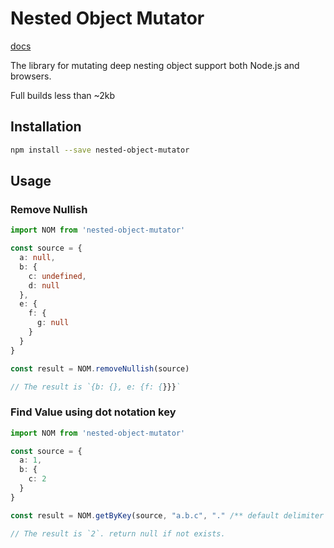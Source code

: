# Nested Object Mutator

[docs](https://changjoo-park.github.io/nested-object-mutator/)

The library for mutating deep nesting object support both Node.js and browsers.

Full builds less than ~2kb

## Installation

```bash
npm install --save nested-object-mutator
```

## Usage

### Remove Nullish

```ts
import NOM from 'nested-object-mutator'

const source = {
  a: null,
  b: {
    c: undefined,
    d: null
  },
  e: {
    f: {
      g: null
    }
  }
}

const result = NOM.removeNullish(source)

// The result is `{b: {}, e: {f: {}}}`
```


### Find Value using dot notation key

```ts
import NOM from 'nested-object-mutator'

const source = {
  a: 1,
  b: {
    c: 2
  }
}

const result = NOM.getByKey(source, "a.b.c", "." /** default delimiter is `.` can omit */)

// The result is `2`. return null if not exists.
```